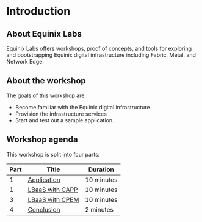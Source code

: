 # Introduction

## About Equinix Labs

Equinix Labs offers workshops, proof of concepts, and tools for exploring and bootstrapping Equinix digital infrastructure including Fabric, Metal, and Network Edge.

## About the workshop

The goals of this workshop are:

- Become familiar with the Equinix digital infrastructure
- Provision the infrastructure services
- Start and test out a sample application.

## Workshop agenda

This workshop is split into four parts:

<!-- TEMPLATE USER: rename part filenames and titles below to match the titles within part files -->

| Part | Title                                | Duration   |
| ---- | ------------------------------------ | ---------- |
| 1    | [Application](./parts/2-lbaas.md)    | 10 minutes |
| 1    | [LBaaS with CAPP](./parts/2-capp.md) | 10 minutes |
| 3    | [LBaaS with CPEM](./parts/3-cpem.md) | 10 minutes |
| 4    | [Conclusion](./parts/conclusion.md)  | 2 minutes  |
